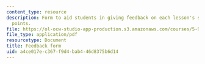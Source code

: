 ```yaml
---
content_type: resource
description: Form to aid students in giving feedback on each lesson's strong and weak
  points.
file: https://ol-ocw-studio-app-production.s3.amazonaws.com/courses/5-95j-teaching-college-level-science-and-engineering-spring-2009/a4ce017ec367f9d4bab446d8375b6d14_MIT5_95js09_res02.pdf
file_type: application/pdf
resourcetype: Document
title: Feedback form
uid: a4ce017e-c367-f9d4-bab4-46d8375b6d14
---
```


